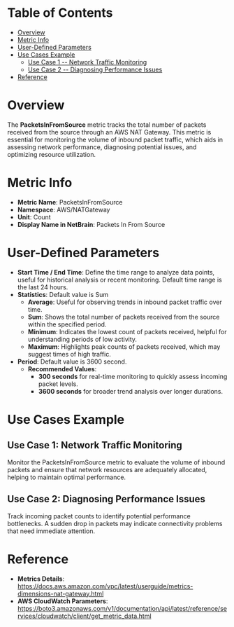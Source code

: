 # Table of Contents
- [Overview](#overview)
- [Metric Info](#metric-info)
- [User-Defined Parameters](#user-defined-parameters)
- [Use Cases Example](#example)
    - [Use Case 1 -- Network Traffic Monitoring](#example-1) 
    - [Use Case 2 -- Diagnosing Performance Issues](#example-2)
- [Reference](#reference)

# Overview <a name="overview"></a>
The <b>PacketsInFromSource</b> metric tracks the total number of packets received from the source through an AWS NAT Gateway. This metric is essential for monitoring the volume of inbound packet traffic, which aids in assessing network performance, diagnosing potential issues, and optimizing resource utilization.


# Metric Info <a name="metric-info"></a>
* <b>Metric Name</b>: PacketsInFromSource
* <b>Namespace</b>: AWS/NATGateway
* <b>Unit</b>: Count
* <b>Display Name in NetBrain</b>: Packets In From Source

# User-Defined Parameters <a name="user-defined-parameters"></a>
* <b>Start Time / End Time</b>: Define the time range to analyze data points, useful for historical analysis or recent monitoring. Default time range is the last 24 hours.
* <b>Statistics</b>: Default value is Sum
  * <b>Average</b>: Useful for observing trends in inbound packet traffic over time.
  * <b>Sum</b>: Shows the total number of packets received from the source within the specified period.
  * <b>Minimum</b>: Indicates the lowest count of packets received, helpful for understanding periods of low activity.
  * <b>Maximum</b>: Highlights peak counts of packets received, which may suggest times of high traffic.
* <b>Period</b>: Default value is 3600 second.
  * <b>Recommended Values</b>:
    * <b>300 seconds</b> for real-time monitoring to quickly assess incoming packet levels.
    * <b>3600 seconds</b> for broader trend analysis over longer durations.

# Use Cases Example <a name="example"></a>
## Use Case 1: Network Traffic Monitoring <a name="example-1"></a>
Monitor the PacketsInFromSource metric to evaluate the volume of inbound packets and ensure that network resources are adequately allocated, helping to maintain optimal performance.

## Use Case 2: Diagnosing Performance Issues <a name="example-2"></a>
Track incoming packet counts to identify potential performance bottlenecks. A sudden drop in packets may indicate connectivity problems that need immediate attention.


# Reference <a name="reference"></a>
* <b>Metrics Details</b>: https://docs.aws.amazon.com/vpc/latest/userguide/metrics-dimensions-nat-gateway.html
* <b>AWS CloudWatch Parameters</b>: https://boto3.amazonaws.com/v1/documentation/api/latest/reference/services/cloudwatch/client/get_metric_data.html